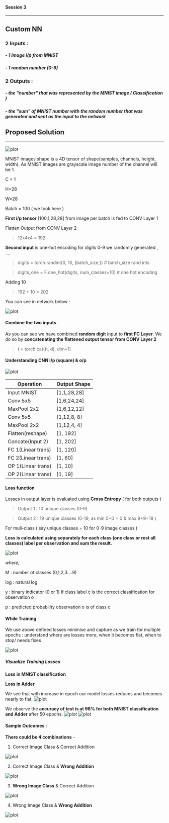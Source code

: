 #### Session 3 
***
## Custom NN 
### 2 Inputs :
##### - 1 image i/p from MNIST
##### - 1 random number (0-9)

### 2 Outputs :
##### - the "number" that was represented by the MNIST image ( Classification )
##### - the "sum" of MNIST number with the random number that was generated and sent as the input to the network

## Proposed Solution 
***

![plot](./images/network.JPG)

MNIST images shape is a 4D tensor of shape(samples, channels, height, width). As MNIST images are grayscale image number of the channel will be 1.

C = 1

H=28

W=28

Batch = 100 ( we took here )


**First i/p tensor** [100,1,28,28] from image per batch is fed to CONV Layer 1 


Flatten Output from CONV Layer 2
> 12x4x4 = 192

**Second input** is one-hot encoding for digits 0-9 
we randomly generated , ....

>   digits = torch.randint(0, 10, (batch_size,)) # batch_size rand ints

>   digits_one = F.one_hot(digits, num_classes=10) # one hot encoding

Adding 10 
> 192 + 10 = 202

You can see in network below -

![plot](./images/params.JPG)

#### Combine the two inputs

As you can see we have combined **random digit** input to **first FC Layer**. We do so by **concatenating 
the flattened output tensor from CONV Layer 2**

> t = torch.cat((t, d), dim=1)

#### Understanding CNN i/p (square) & o/p 

![plot](./images/ip_op.JPG)

| Operation	    	| 	Output Shape  |
| ------------- 	| 	------------- |
| Input MNIST   	| 	[1,1,28,28]   |
| Conv 5x5		  	| 	[1,6,24,24]   |
| MaxPool 2x2	 	| 	[1,6,12,12]   |
| Conv 5x5		  	| 	[1,12,8, 8]	  |
| MaxPool 2x2	 	| 	[1,12,4, 4]   |
| Flatten(reshape) 	| 	[1, 192]	  |
| Concate(Input 2) 	| 	[1, 202]	  |
| FC 1(Linear trans)| 	[1, 120]	  |
| FC 2(Linear trans)| 	[1, 60] 	  |
| OP 1(Linear trans)| 	[1, 10] 	  |
| OP 2(Linear trans)| 	[1, 19] 	  |



#### Loss function
Losses in output layer is evaluated using **Cross Entropy** ( for both outputs )

> Output 1 : 10 unique classes (0-9)

> Output 2 : 19 unique classes (0-19, as min 0+0 = 0 & max 9+9=18 )

For muli-class ( say unique classes = 10 for 0-9 image classes )

**Loss is calculated using separately for each class (one class or rest all classes) label per observation and sum the result.**

![plot](./images/lossfunction.JPG)

*where,*

M : number of classes (0,1,2,3....9)

log : natural log

y : binary indicator (0 or 1) if class label c is the correct classification for observation o

p : predicted probability observation o is of class c

#### While Training 
We use above defined losses minimise and capture as we train for multiple epochs : understand where are losses more, when it becomes flat, when to stop/ needs fixes

![plot](./images/logs_epoch.JPG)


##### Visualize Training Losses
**Loss in MNIST classification**

**Loss in Adder**


We see that with increase in epoch our model losses reduces and becomes nearly to flat.
![plot](./images/TrainLoss.JPG)

We observe the **accuracy of test is at 98% for both MNIST classification and Adder** after 50 epochs.
![plot](./images/logAccuracy.JPG)
![plot](./images/finalAccuracy.JPG)

#### Sample Outcomes :

**There could be 4 combinations** -

1. Correct Image Class & Correct Addition

![plot](./images/sample_op1.png)

2. Correct Image Class & **Wrong Addition**

![plot](./images/sample_op2.png)

3. **Wrong Image Class** & Correct Addition

![plot](./images/sample_op3.png)

4. Wrong Image Class & **Wrong Addition**

![plot](./images/sample_op4.png)


